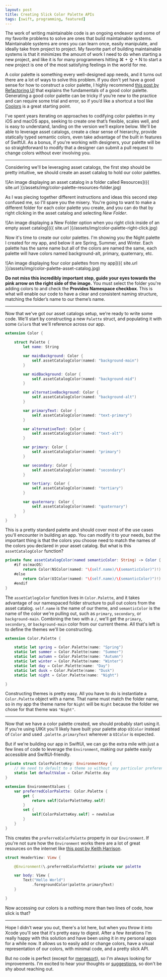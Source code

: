```yaml
---
layout: post
title: Creating Slick Color Palette APIs
tags: [swift, programming, featured]
---
```


The work of writing maintainable code is an ongoing endeavor and some of my favorite problems to solve are ones that build maintainable systems. Maintainable systems are ones you can learn once, easily manipulate, and ideally take from project to project. My favorite part of building maintainable systems is that it minimizes the amount of work I need to do when starting a new project, and like it is for many programmers hitting ⌘ + ⇪ + N to start a new project is one of the most satisfying feelings in the world for me.

A color palette is something every well-designed app needs, and it turns out there are a lot of ways to solve this problem. If you don't yet have a good sense for how to construct a color palette, I highly recommend [this post by Refactoring UI](https://www.refactoringui.com/previews/building-your-color-palette) that explains the fundamentals of a good color palette. Generating a good color palette can be tricky if you’re new to the practice and can require some trial and error, so if you’d like a shortcut a tool like [Coolors](https://coolors.co) is a great starting point.

I've spent years iterating on approaches to codifying color palettes in my iOS and macOS apps, seeking to create one that’s flexible, scales well, and is easy to understand, landing on the version we’ll explore below. We'll be able to leverage asset catalogs, create a clear sense of hierarchy, provide statically typed semantic colors, even take advantage of the built in features of SwiftUI. As a bonus, if you're working with designers, your palette will be so straightforward to modify that a designer can submit a pull request to change colors without ever involving you.

---

Considering we'll be leveraging asset catalogs, the first step should be pretty intuitive, we should create an asset catalog to hold our color palettes.

![An image displaying an asset catalog in a folder called Resources]({{ site.url }}/assets/img/color-palette-resources-folder.jpg)

As I was piecing together different instructions and ideas this second step confused me, so I'll spare you the misery. You're going to want to make a different folder for each color palette you create, and you can do that by right clicking in the asset catalog and selecting *New Folder*.

![An image displaying a New Folder option when you right click inside of an empty asset catalog]({{ site.url }}/assets/img/color-palette-right-click.jpg)

Now it's time to create our color palettes. I'm showing you the Night palette I created for my app, and below it are Spring, Summer, and Winter. Each palette has the same name but all of the colors are named the same, each palette will have colors named background-alt, primary, quaternary, etc.

![An image displaying four color palettes from my app]({{ site.url }}/assets/img/color-palette-asset-catalog.jpg)

**Do not miss this incredibly important step, guide your eyes towards the pink arrow on the right side of the image.** You must select the folder you're adding colors to and check the **Provides Namespace checkbox**. This is what will enable our code to have a clear and consistent naming structure, matching the folder’s name to our theme’s name.

---

Now that we've got our asset catalogs setup, we're ready to write some code. We'll start by constructing a new `Palette` struct, and populating it with some `Color`s that we'll reference across our app.

```swift
extension Color {

    struct Palette {
        let name: String

        var mainBackground: Color {
            self.assetCatalogColor(named: "background-main")
        }

        var midBackground: Color {
            self.assetCatalogColor(named: "background-mid")
        }

        var alternativeBackground: Color {
            self.assetCatalogColor(named: "background-alt")
        }

        var primaryText: Color {
            self.assetCatalogColor(named: "text-primary")
        }

        var alternativeText: Color {
            self.assetCatalogColor(named: "text-alt")
        }

        var primary: Color {
            self.assetCatalogColor(named: "primary")
        }

        var secondary: Color {
            self.assetCatalogColor(named: "secondary")
        }

        var tertiary: Color {
            self.assetCatalogColor(named: "tertiary")
        }

        var quaternary: Color {
            self.assetCatalogColor(named: "quaternary")
        }
    }
}
```

This is a pretty standard palette and should cover most of the use cases you'll encounter in building an app. You can modify it to your needs, but the important thing is that the colors you choose need to match the names of the colors you declared in your asset catalog. But what is this `assetCatalogColor` function?

```swift
private func assetCatalogColor(named semanticColor: String) -> Color {
    #if os(macOS)
        return Color(NSColor(named: "\(self.name)/\(semanticColor)")!)
    #else
        return Color(UIColor(named: "\(self.name)/\(semanticColor)")!)
    #endif
}
```

The `assetCatlogColor` function lives in `Color.Palette`, and it takes advantage of our namespaced folder structure to pull out colors from the asset catalog. `self.name` is the name of our theme, and `semanticColor` is the name of the color we're pulling out, such as `primary`, `secondary`, or `background-main`. Combining the two with a `/`, we'll get the `primary`, `secondary`, or `background-main` color from our current theme. All that's left is to define the themes we'll be constructing.

```swift
extension Color.Palette {

    static let spring = Color.Palette(name: "Spring")
    static let summer = Color.Palette(name: "Summer")
    static let autumn = Color.Palette(name: "Autumn")
    static let winter = Color.Palette(name: "Winter")
    static let day = Color.Palette(name: "Day")
    static let dusk = Color.Palette(name: "Dusk")
    static let night = Color.Palette(name: "Night")

}
```

Constructing themes is pretty easy. All you have to do is instantiate a `Color.Palette` object with a name. That name must match the folder name, so in my app the theme name for `Night` will be `Night` because the folder we chose for that theme was `"Night"`.

---

Now that we have a color palette created, we should probably start using it. If you're using UIKit you'll likely have built your palette atop `UIColor` instead of `Color` and used `.palette.primaryText` wherever a `UIColor` is expected.

But if we're building our app in SwiftUI, we can go the extra mile with just a few lines of code to leverage the `Environment`, making our palette easily accessible and SwiftUI-friendly.

```swift
private struct ColorPaletteKey: EnvironmentKey {
    // We need to default to a theme so without any particular preference let's pick `day`
    static let defaultValue = Color.Palette.day
}

extension EnvironmentValues {
    var preferredColorPalette: Color.Palette {
        get {
            return self[ColorPaletteKey.self]
        }
        set {
            self[ColorPaletteKey.self] = newValue
        }
    }
}
```

This creates the `preferredColorPalette` property in our `Environment`. If you're not sure how the `Environment` works there are a lot of great resources on the internet like [this post by Keith Harrison](https://useyourloaf.com/blog/swiftui-custom-environment-values/).

```swift
struct HeaderView: View {

	@Environment(\.preferredColorPalette) private var palette

	var body: View {
		Text("Hello World")
			.foregroundColor(palette.primaryText)
	}

}

```

Now accessing our colors is a nothing more than two lines of code, how slick is that?

---

Hope I didn't wear you out, there's a lot here, but when you throw it into Xcode you'll see that it's pretty easy to digest. After a few iterations I'm really happy with this solution and have been using it in my personal apps for a while now. It allows us to easily add or change colors, have a visual representation of our colors, with minimal code, and a pretty slick API.

But no code is perfect (except for [mergesort](https://en.wikipedia.org/wiki/Merge_sort)), so I'm always looking for improvements. I'm excited to hear your thoughts or [suggestions](https://twitter.com/mergesort), so don't be shy about reaching out.